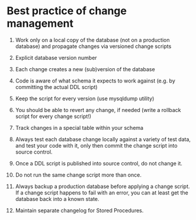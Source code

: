
# Best practice of change management

1. Work only on a local copy of the database (not on a production database) and
propagate changes via versioned change scripts

2. Explicit database version number

3. Each change creates a new (sub)version of the database

4. Code is aware of what schema it expects to work against (e.g. by committing the
actual DDL script)

5. Keep the script for every version (use mysqldump utility)

6. You should be able to revert any change, if needed (write a rollback script for every
change script!)

7. Track changes in a special table within your schema

8. Always test each database change locally against a variety of test data, and test your
code with it, only then commit the change script into source control.

9. Once a DDL script is published into source control, do not change it.

10. Do not run the same change script more than once.

11. Always backup a production database before applying a change script. If a change
script happens to fail with an error, you can at least get the database back into a
known state.

12. Maintain separate changelog for Stored Procedures.

